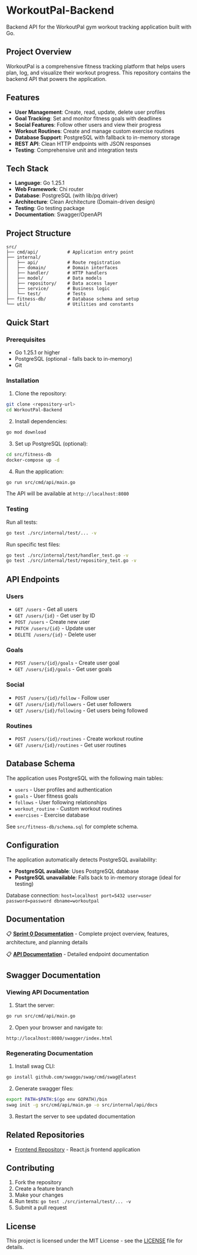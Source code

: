 # WorkoutPal-Backend

Backend API for the WorkoutPal gym workout tracking application built with Go.

## Project Overview

WorkoutPal is a comprehensive fitness tracking platform that helps users plan, log, and visualize their workout progress. This repository contains the backend API that powers the application.

## Features

- **User Management**: Create, read, update, delete user profiles
- **Goal Tracking**: Set and monitor fitness goals with deadlines
- **Social Features**: Follow other users and view their progress
- **Workout Routines**: Create and manage custom exercise routines
- **Database Support**: PostgreSQL with fallback to in-memory storage
- **REST API**: Clean HTTP endpoints with JSON responses
- **Testing**: Comprehensive unit and integration tests

## Tech Stack

- **Language**: Go 1.25.1
- **Web Framework**: Chi router
- **Database**: PostgreSQL (with lib/pq driver)
- **Architecture**: Clean Architecture (Domain-driven design)
- **Testing**: Go testing package
- **Documentation**: Swagger/OpenAPI

## Project Structure

```
src/
├── cmd/api/           # Application entry point
├── internal/
│   ├── api/           # Route registration
│   ├── domain/        # Domain interfaces
│   ├── handler/       # HTTP handlers
│   ├── model/         # Data models
│   ├── repository/    # Data access layer
│   ├── service/       # Business logic
│   └── test/          # Tests
├── fitness-db/        # Database schema and setup
└── util/              # Utilities and constants
```

## Quick Start

### Prerequisites

- Go 1.25.1 or higher
- PostgreSQL (optional - falls back to in-memory)
- Git

### Installation

1. Clone the repository:
```bash
git clone <repository-url>
cd WorkoutPal-Backend
```

2. Install dependencies:
```bash
go mod download
```

3. Set up PostgreSQL (optional):
```bash
cd src/fitness-db
docker-compose up -d
```

4. Run the application:
```bash
go run src/cmd/api/main.go
```

The API will be available at `http://localhost:8080`

### Testing

Run all tests:
```bash
go test ./src/internal/test/... -v
```

Run specific test files:
```bash
go test ./src/internal/test/handler_test.go -v
go test ./src/internal/test/repository_test.go -v
```

## API Endpoints

### Users
- `GET /users` - Get all users
- `GET /users/{id}` - Get user by ID
- `POST /users` - Create new user
- `PATCH /users/{id}` - Update user
- `DELETE /users/{id}` - Delete user

### Goals
- `POST /users/{id}/goals` - Create user goal
- `GET /users/{id}/goals` - Get user goals

### Social
- `POST /users/{id}/follow` - Follow user
- `GET /users/{id}/followers` - Get user followers
- `GET /users/{id}/following` - Get users being followed

### Routines
- `POST /users/{id}/routines` - Create workout routine
- `GET /users/{id}/routines` - Get user routines

## Database Schema

The application uses PostgreSQL with the following main tables:
- `users` - User profiles and authentication
- `goals` - User fitness goals
- `follows` - User following relationships
- `workout_routine` - Custom workout routines
- `exercises` - Exercise database

See `src/fitness-db/schema.sql` for complete schema.

## Configuration

The application automatically detects PostgreSQL availability:
- **PostgreSQL available**: Uses PostgreSQL database
- **PostgreSQL unavailable**: Falls back to in-memory storage (ideal for testing)

Database connection: `host=localhost port=5432 user=user password=password dbname=workoutpal`

## Documentation

📋 **[Sprint 0 Documentation](./sprint0.md)** - Complete project overview, features, architecture, and planning details

📋 **[API Documentation](./support_files/Endpoint%20Documentation.md)** - Detailed endpoint documentation

## Swagger Documentation

### Viewing API Documentation

1. Start the server:
```bash
go run src/cmd/api/main.go
```

2. Open your browser and navigate to:
```
http://localhost:8080/swagger/index.html
```

### Regenerating Documentation

1. Install swag CLI:
```bash
go install github.com/swaggo/swag/cmd/swag@latest
```

2. Generate swagger files:
```bash
export PATH=$PATH:$(go env GOPATH)/bin
swag init -g src/cmd/api/main.go -o src/internal/api/docs
```

3. Restart the server to see updated documentation

## Related Repositories

- [Frontend Repository](https://github.com/Onyelechie/WorkoutPal-Frontend) - React.js frontend application

## Contributing

1. Fork the repository
2. Create a feature branch
3. Make your changes
4. Run tests: `go test ./src/internal/test/... -v`
5. Submit a pull request

## License

This project is licensed under the MIT License - see the [LICENSE](LICENSE) file for details.